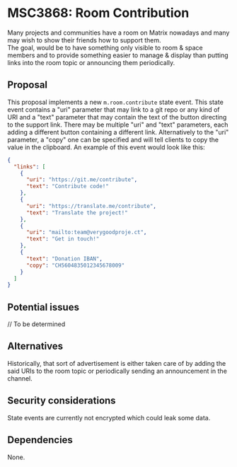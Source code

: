 # MSC3868: Room Contribution

Many projects and communities have a room on Matrix nowadays and many may wish to show their friends how to support them.  
The goal, would be to have something only visible to room & space members and to provide something easier to manage & display than putting links into the room topic or announcing them periodically.

## Proposal

This proposal implements a new `m.room.contribute` state event. This state event contains a "uri" parameter that may link to a git repo or any kind of URI and a "text" parameter that may contain the text of the button directing to the support link. There may be multiple "uri" and "text" parameters, each adding a different button containing a different link. Alternatively to the "uri" parameter, a "copy" one can be specified and will tell clients to copy the value in the clipboard.
An example of this event would look like this:

```json
{
  "links": [
    {
      "uri": "https://git.me/contribute",
      "text": "Contribute code!"
    },
    {
      "uri": "https://translate.me/contribute",
      "text": "Translate the project!"
    },
    {
      "uri": "mailto:team@verygoodproje.ct",
      "text": "Get in touch!"
    },
    {
      "text": "Donation IBAN",
      "copy": "CH5604835012345678009"
    }
  ]
}
```

## Potential issues

// To be determined

## Alternatives

Historically, that sort of advertisement is either taken care of by adding the said URIs to the room topic or periodically sending an announcement in the channel.

## Security considerations

State events are currently not encrypted which could leak some data.

## Dependencies

None.
